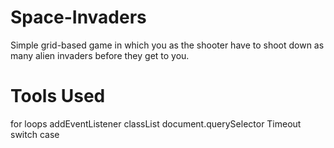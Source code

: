 # Space-Invaders

Simple grid-based game in which you as the shooter have to shoot down as many alien invaders before they get to you.

 # Tools Used
for loops
addEventListener
classList
document.querySelector
Timeout
switch case
